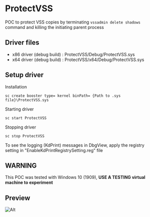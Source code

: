 # ProtectVSS
POC to protect VSS copies by terminating `vssadmin delete shadows` command and killing the initiating parent process

## Driver files
* x86 driver (debug build) : ProtectVSS/Debug/ProtectVSS.sys
* x64 driver (debug build) : ProtectVSS/x64/Debug/ProtectVSS.sys

## Setup driver

Installation

`sc create booster type= kernel binPath= {Path to .sys file}\ProtectVSS.sys`

Starting driver

`sc start ProtectVSS`

Stopping driver

`sc stop ProtectVSS`

To see the logging (KdPrint) messages in DbgView, apply the registry setting in "EnableKdPrintRegistrySetting.reg" file

## WARNING
This POC was tested with Windows 10 (1909), **USE A TESTING virtual machine to experiment**

## Preview

![Alt](https://github.com/nshalabi/ProtectVSS/blob/master/Media/Demo.ProtectVSS.gif "Preview")